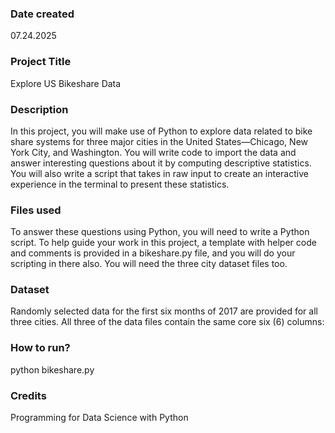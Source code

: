 ### Date created
07.24.2025

### Project Title
Explore US Bikeshare Data

### Description
In this project, you will make use of Python to explore data related to bike share systems for three major cities in the United States—Chicago, New York City, and Washington. You will write code to import the data and answer interesting questions about it by computing descriptive statistics. You will also write a script that takes in raw input to create an interactive experience in the terminal to present these statistics.
### Files used
To answer these questions using Python, you will need to write a Python script. To help guide your work in this project, a template with helper code and comments is provided in a bikeshare.py file, and you will do your scripting in there also. You will need the three city dataset files too.

### Dataset
Randomly selected data for the first six months of 2017 are provided for all three cities. All three of the data files contain the same core six (6) columns:

### How to run?
python bikeshare.py

### Credits
Programming for Data Science with Python

